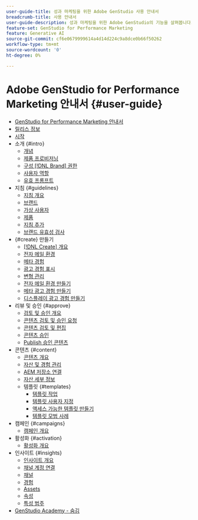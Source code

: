 ```yaml
---
user-guide-title: 성과 마케팅을 위한 Adobe GenStudio 사용 안내서
breadcrumb-title: 사용 안내서
user-guide-description: 성과 마케팅을 위한 Adobe GenStudio의 기능을 살펴봅니다. 빠르게 브랜드 자산을 만들고, 변형을 생성하고, 경험을 최적화하는 방법을 알아보십시오.
feature-set: GenStudio for Performance Marketing
feature: Generative AI
source-git-commit: cf6e0679999614a4d14d224c9a8dce0b66f50262
workflow-type: tm+mt
source-wordcount: '0'
ht-degree: 0%

---
```



# Adobe GenStudio for Performance Marketing 안내서 {#user-guide}

+ [GenStudio for Performance Marketing 안내서](home.md)
+ [릴리스 정보](release-notes.md)
+ [시작](get-started.md)
+ 소개 {#intro}
   + [개념](concepts.md)
   + [제품 프로비저닝](product-provisioning.md)
   + [구성 [!DNL Brand] 권한](configure-brand-permissions.md)
   + [사용자 역할](user-roles.md)
   + [유효 프롬프트](effective-prompts.md)
+ 지침 {#guidelines}
   + [지침 개요](guidelines/overview.md)
   + [브랜드](guidelines/brands.md)
   + [가상 사용자](guidelines/personas.md)
   + [제품](guidelines/products.md)
   + [지침 추가](guidelines/add-guidelines.md)
   + [브랜드 유효성 검사](guidelines/brand-validation.md)
+ {#create} 만들기
   + [[!DNL Create] 개요](create/overview.md)
   + [전자 메일 환경](create/email-experiences.md)
   + [메타 경험](create/meta-experiences.md)
   + [광고 경험 표시](create/display-ad-experiences.md)
   + [변형 관리](create/manage-variants.md)
   + [전자 메일 환경 만들기](create/create-email-experience.md)
   + [메타 광고 경험 만들기](create/create-meta-ad.md)
   + [디스플레이 광고 경험 만들기](create/create-display-ad.md)
+ 리뷰 및 승인 {#approve}
   + [검토 및 승인 개요](approvals/overview.md)
   + [콘텐츠 검토 및 승인 요청](approvals/request-review.md)
   + [콘텐츠 검토 및 편집](approvals/review-and-edit.md)
   + [콘텐츠 승인](approvals/approve-content.md)
   + [Publish 승인 콘텐츠](approvals/publish-content.md)
+ 콘텐츠 {#content}
   + [콘텐츠 개요](content/overview.md)
   + [자산 및 경험 관리](content/manage-assets.md)
   + [AEM 저장소 연결](content/connect-aem-repo.md)
   + [자산 세부 정보](content/asset-details.md)
   + 템플릿 {#templates}
      + [템플릿 작업](content/use-templates.md)
      + [템플릿 사용자 지정](content/customize-template.md)
      + [액세스 가능한 템플릿 만들기](content/accessibility-for-templates.md)
      + [템플릿 모범 사례](content/best-practices-for-templates.md)
+ 캠페인 {#campaigns}
   + [캠페인 개요](campaigns/overview.md)
+ 활성화 {#activation}
   + [활성화 개요](activation/overview.md)
+ 인사이트 {#insights}
   + [인사이트 개요](insights/overview.md)
   + [채널 계정 연결](insights/connect-channel.md)
   + [채널](insights/channels.md)
   + [경험](insights/experiences.md)
   + [Assets](insights/assets.md)
   + [속성](insights/attributes.md)
   + [특성 범주](insights/attribute-category.md)
+ [GenStudio Academy - 숨김](genstudioacademy.md)
